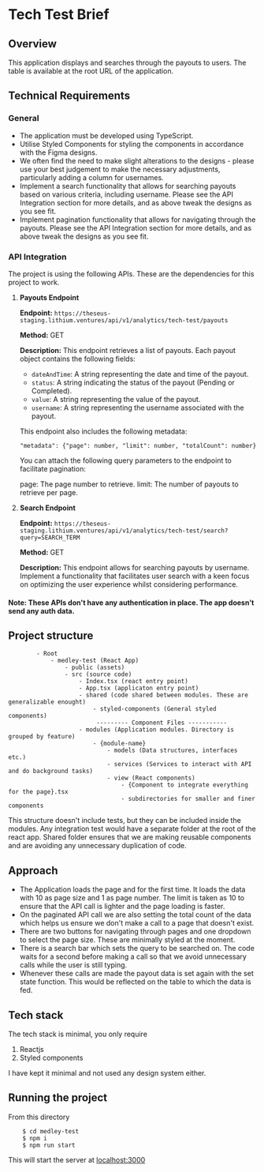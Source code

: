 # Tech Test Brief

## Overview

This application displays and searches through the payouts to users. The table is available at the root URL of the application.

## Technical Requirements

### General

- The application must be developed using TypeScript.
- Utilise Styled Components for styling the components in accordance with the Figma designs.
- We often find the need to make slight alterations to the designs - please use your best judgement to make the necessary adjustments, particularly adding a column for usernames.
- Implement a search functionality that allows for searching payouts based on various criteria, including username. Please see the API Integration section for more details, and as above tweak the designs as you see fit.
- Implement pagination functionality that allows for navigating through the payouts. Please see the API Integration section for more details, and as above tweak the designs as you see fit.

### API Integration

The project is using the following APIs. These are the dependencies for this project to work.

1. **Payouts Endpoint**

   **Endpoint:** `https://theseus-staging.lithium.ventures/api/v1/analytics/tech-test/payouts`

   **Method:** GET

   **Description:** This endpoint retrieves a list of payouts. Each payout object contains the following fields:

   - `dateAndTime`: A string representing the date and time of the payout.
   - `status`: A string indicating the status of the payout (Pending or Completed).
   - `value`: A string representing the value of the payout.
   - `username`: A string representing the username associated with the payout.

    This endpoint also includes the following metadata:

   `"metadata": {"page": number, "limit": number, "totalCount": number}`

   You can attach the following query parameters to the endpoint to facilitate pagination:

   page: The page number to retrieve.
   limit: The number of payouts to retrieve per page.

2. **Search Endpoint**

   **Endpoint:** `https://theseus-staging.lithium.ventures/api/v1/analytics/tech-test/search?query=SEARCH_TERM`

   **Method:** GET

   **Description:** This endpoint allows for searching payouts by username. Implement a functionality that facilitates user search with a keen focus on optimizing the user experience whilst considering performance.

#### Note: These APIs don't have any authentication in place. The app doesn't send any auth data.

## Project structure
            - Root
                - medley-test (React App)
                    - public (assets)
                    - src (source code)
                        - Index.tsx (react entry point)
                        - App.tsx (applicaton entry point)
                        - shared (code shared between modules. These are generalizable enought)
                            - styled-components (General styled components)
                             --------- Component Files -----------
                        - modules (Application modules. Directory is grouped by feature)
                            - {module-name}
                                - models (Data structures, interfaces etc.)
                                - services (Services to interact with API and do background tasks)
                                - view (React components)
                                    - {Component to integrate everything for the page}.tsx
                                    - subdirectories for smaller and finer components

This structure doesn't include tests, but they can be included inside the modules. Any integration test would have a separate folder at the root of the react app.
Shared folder ensures that we are making reusable components and are avoiding any unnecessary duplication of code.

## Approach
- The Application loads the page and for the first time. It loads the data with 10 as page size and 1 as page number. The limit is taken as 10 to ensure that the API call is lighter and the page loading is faster.
- On the paginated API call we are also setting the total count of the data which helps us ensure we don't make a call to a page that doesn't exist.
- There are two buttons for navigating through pages and one dropdown to select the page size. These are minimally styled at the moment.
- There is a search bar which sets the query to be searched on. The code waits for a second before making a call so that we avoid unnecessary calls while the user is still typing.
- Whenever these calls are made the payout data is set again with the set state function. This would be reflected on the table to which the data is fed.

## Tech stack
The tech stack is minimal, you only require
1. Reactjs
2. Styled components

I have kept it minimal and not used any design system either.

## Running the project
From this directory
```
    $ cd medley-test
    $ npm i
    $ npm run start
```

This will start the server at [localhost:3000](http://localhost:3000/)
